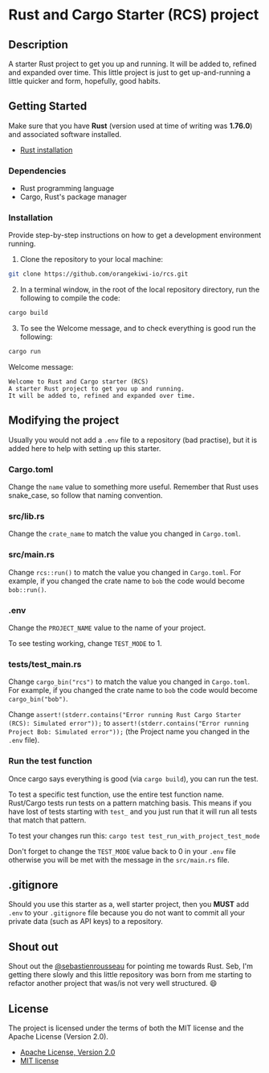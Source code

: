 # Rust and Cargo Starter (RCS) project

## Description

A starter Rust project to get you up and running. It will be added to, refined and expanded over time. This little project is just to get up-and-running a little quicker and form, hopefully, good habits.

## Getting Started

Make sure that you have **Rust** (version used at time of writing was **1.76.0**) and associated software installed.
* [Rust installation](https://doc.rust-lang.org/book/ch01-01-installation.html)

### Dependencies

* Rust programming language
* Cargo, Rust's package manager

### Installation

Provide step-by-step instructions on how to get a development environment running.

1. Clone the repository to your local machine:
```bash
git clone https://github.com/orangekiwi-io/rcs.git
```
2. In a terminal window, in the root of the local repository directory, run the following to compile the code:
```bash
cargo build
```

3. To see the Welcome message, and to check everything is good run the following:
```bash
cargo run
```
Welcome message:
```
Welcome to Rust and Cargo starter (RCS)
A starter Rust project to get you up and running.
It will be added to, refined and expanded over time.
```
## Modifying the project
Usually you would not add a ```.env``` file to a repository (bad practise), but it is added here to help with setting up this starter.

### Cargo.toml
Change the ```name``` value to something more useful. Remember that Rust uses snake_case, so follow that naming convention.

### src/lib.rs
Change the ```crate_name``` to match the value you changed in ```Cargo.toml```.

### src/main.rs
Change ```rcs::run()``` to match the value you changed in ```Cargo.toml```. For example, if you changed the crate name to ```bob``` the code would become ```bob::run()```.

### .env
Change the ```PROJECT_NAME``` value to the name of your project.

To see testing working, change ```TEST_MODE``` to 1.

### tests/test_main.rs
Change ```cargo_bin("rcs")``` to match the value you changed in ```Cargo.toml```. For example, if you changed the crate name to ```bob``` the code would become ```cargo_bin("bob")```.

Change ```assert!(stderr.contains("Error running Rust Cargo Starter (RCS): Simulated error"));``` to
```assert!(stderr.contains("Error running Project Bob: Simulated error"));``` (the Project name you changed in the ```.env``` file).

### Run the test function
Once cargo says everything is good (via ```cargo build```), you can run the test.

To test a specific test function, use the entire test function name. Rust/Cargo tests run tests on a pattern matching basis. This means if you have lost of tests starting with ```test_``` and you just run that it will run all tests that match that pattern.

To test your changes run this:
```cargo test test_run_with_project_test_mode```

Don't forget to change the ```TEST_MODE``` value back to 0 in your ```.env``` file otherwise you will be met with the message in the ```src/main.rs``` file.

## .gitignore
Should you use this starter as a, well starter project, then you **MUST** add ```.env``` to your ```.gitignore``` file because you do not want to commit all your private data (such as API keys) to a repository.

## Shout out
Shout out the [@sebastienrousseau](https://github.com/sebastienrousseau/) for pointing me towards Rust. Seb, I'm getting there slowly and this little repository was born from me starting to refactor another project that was/is not very well structured. 😄

## License

The project is licensed under the terms of both the MIT license and the Apache License (Version 2.0).

* [Apache License, Version 2.0](https://opensource.org/license/apache-2-0/b)
* [MIT license](https://opensource.org/licenses/MIT)
